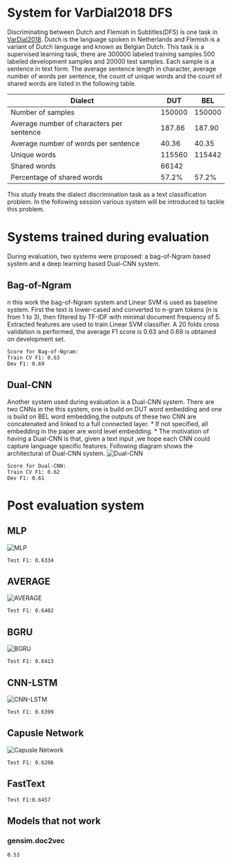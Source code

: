 # System for VarDial2018 DFS
Discriminating between Dutch and Flemish in Subtitles(DFS) is one task in [VarDial2018](http://alt.qcri.org/vardial2018/).
Dutch is the language spoken in Netherlands and Flemish is a variant of Dutch language and known as Belgian Dutch.
This task is a supervised learning task, there are 300000 labeled training samples 500 labeled development samples and 20000 test samples.
Each sample is a sentence in text form. The average sentence length in character, average number of words per sentence, the count of unique words and the count of shared words are listed in the following table.

| Dialect | DUT | BEL |
| --- | --- | --- |
| Number of samples | 150000 | 150000 |
| Average number of characters per sentence | 187.86 | 187.90 |
| Average number of words per sentence | 40.36 | 40.35 |
| Unique words | 115560 | 115442 |
| Shared words | 66142 |
| Percentage of shared words | 57.2% | 57.2%|

This study treats the dialect discrimination task as a text classification problem.
In the following session various system will be introduced to tackle this problem.

# Systems trained during evaluation 
During evaluation, two systems were proposed: a bag-of-Ngram based system and a deep learning based Dual-CNN system.
## Bag-of-Ngram
n this work the bag-of-Ngram system and Linear SVM is used as baseline system. First the text is lower-cased and converted to n-gram tokens (n is from 1 to 3), then filtered by TF-IDF with minimal document frequency of 5. Extracted features are used to train Linear SVM classifier. A 20 folds cross validation is performed, the average F1 score is 0.63 and 0.69 is obtained on development set.
```
Score for Bag-of-Ngram:
Train CV F1: 0.63
Dev F1: 0.69
```

## Dual-CNN
Another system used during evaluation is a Dual-CNN system. There are two CNNs in the this system,
one is build on DUT word embedding and one is build on BEL word embedding,the outputs of these two CNN are concatenated and linked to a full connected layer. * If not specified, all embedding in the paper are word level embedding. * The motivation of having a Dual-CNN is that, given a text input ,we hope each CNN could capture language specific features.
Following diagram shows the architectural of Dual-CNN system.
![Dual-CNN](./images/getDUALCNN.png)

```
Score for Dual-CNN:
Train CV F1: 0.62
Dev F1: 0.61
```
# Post evaluation system

## MLP
![MLP](./images/getMLP.png)
```
Test F1: 0.6334
```
## AVERAGE
![AVERAGE](./images/getAvgWordVector.png)
```
Test F1: 0.6402
```
## BGRU
![BGRU](./images/getGRU.png)
```
Test F1: 0.6413
```
## CNN-LSTM
![CNN-LSTM](./images/getCNNIMDB2.png)
```
Test F1: 0.6399
```
## Capusle Network
![Capusle Network](./images/capsule.png)
```
Test F1: 0.6206
```
## FastText
```
Test F1:0.6457
```
## Models that not work
### gensim.doc2vec
```
0.53
```


